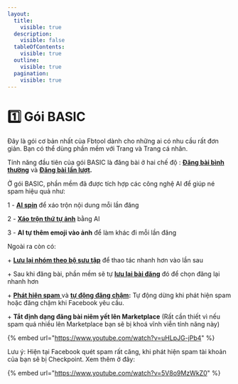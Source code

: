 ```yaml
---
layout:
  title:
    visible: true
  description:
    visible: false
  tableOfContents:
    visible: true
  outline:
    visible: true
  pagination:
    visible: true
---
```


# 1️⃣ Gói BASIC

Đây là gói cơ bản nhất của Fbtool dành cho những ai có nhu cầu rất đơn giản. Bạn có thể dùng phần mềm với Trang và Trang cá nhân.

Tính năng đầu tiên của gói BASIC là đăng bài ở hai chế độ : [**Đăng bài bình thường**](tinh-nang.md#che-do-1-dang-bai) và [**Đăng bài lần lượt**](tinh-nang.md#che-do-2-dang-lan-luot)**.**&#x20;

Ở gói BASIC, phần mềm đã được tích hợp các công nghệ AI để giúp né spam hiệu quả như:

1 - [**AI spin**](tinh-nang.md#id-4.-ai-spin) để xáo trộn nội dung mỗi lần đăng

2 - [**Xáo trộn thứ tự ảnh**](tinh-nang.md#id-14.-xao-tron-anh) bằng AI

3 - **AI tự thêm emoji vào ảnh** để làm khác đi mỗi lần đăng

Ngoài ra còn có:

\+ [**Lưu lại nhóm theo bộ sưu tập**](tinh-nang.md#id-5.-tinh-nang-tim-kiem-va-bo-suu-tap) để thao tác nhanh hơn vào lần sau

\+ Sau khi đăng bài, phần mềm sẽ tự [**lưu lại bài đăng**](tinh-nang.md#id-6.-chon-nhanh-bai-da-dang) đó để chọn đăng lại nhanh hơn

\+ [**Phát hiện spam** ](tinh-nang.md#id-11.-cac-tinh-nang-an)và [**tự động đăng chậm**](tinh-nang.md#id-11.-cac-tinh-nang-an)**:** Tự động dừng khi phát hiện spam hoặc đăng chậm khi Facebook yêu cầu.

\+ **Tắt định dạng đăng bài niêm yết lên Marketplace** (Rất cần thiết vì nếu spam quá nhiều lên Marketplace bạn sẽ bị khoá vĩnh viễn tính năng này)

{% embed url="https://www.youtube.com/watch?v=uHLpJG-jPb4" %}

Lưu ý: Hiện tại Facebook quét spam rất căng, khi phát hiện spam tài khoản của bạn sẽ bị Checkpoint. Xem thêm ở đây:&#x20;

{% embed url="https://www.youtube.com/watch?v=5V8o9MzWkZ0" %}

